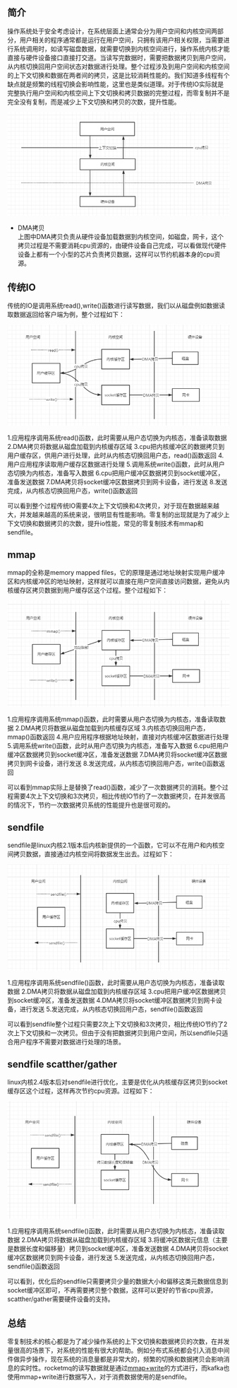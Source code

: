 ## 简介  
操作系统处于安全考虑设计，在系统层面上通常会分为用户空间和内核空间两部分，用户相关的程序通常都是运行在用户空间，只拥有该用户相关权限，当需要进行系统调用时，如读写磁盘数据，就需要切换到内核空间进行，操作系统内核才能直接与硬件设备接口直接打交道。当读写完数据时，需要把数据拷贝到用户空间，从内核切换回用户空间状态对数据进行处理。整个过程涉及到用户空间和内核空间的上下文切换和数据在两者间的拷贝，这是比较消耗性能的。我们知道多线程有个缺点就是频繁的线程切换会影响性能，这里也是类似道理。对于传统IO实际就是完整执行用户空间和内核空间上下文切换和拷贝数据的完整过程，而零复制并不是完全没有复制，而是减少上下文切换和拷贝的次数，提升性能。

![image](https://github.com/jmilktea/jmilktea/blob/master/linux/images/zero-1.png)  

- DMA拷贝  
上图中DMA拷贝负责从硬件设备加载数据到内核空间，如磁盘，网卡，这个拷贝过程是不需要消耗cpu资源的，由硬件设备自己完成，可以看做现代硬件设备上都有一个小型的芯片负责拷贝数据，这样可以节约机器本身的cpu资源。

## 传统IO
传统的IO是调用系统read(),write()函数进行读写数据，我们以从磁盘例如数据读取数据返回给客户端为例，整个过程如下：

![image](https://github.com/jmilktea/jmilktea/blob/master/linux/images/zero-2.png)  

1.应用程序调用系统read()函数，此时需要从用户态切换为内核态，准备读取数据
2.DMA拷贝将数据从磁盘加载到内核缓存区域
3.cpu把内核缓冲区的数据拷贝到用户缓存区，供用户进行处理，此时从内核态切换回用户态，read()函数返回
4.用户应用程序读取用户缓存区数据进行处理
5.调用系统write()函数，此时从用户态切换为内核态，准备写入数据
6.cpu把用户缓冲区数据拷贝到socket缓冲区，准备发送数据
7.DMA拷贝将socket缓冲区数据拷贝到网卡设备，进行发送
8.发送完成，从内核态切换回用户态，write()函数返回

可以看到整个过程传统IO需要4次上下文切换和4次拷贝，对于现在数据越来越大，并发越来越高的系统来说，很明显有性能影响。零复制的出现就是为了减少上下文切换和数据拷贝的次数，提升io性能，常见的零复制技术有mmap和sendfile。

## mmap  
mmap的全称是memory mapped files，它的原理是通过地址映射实现用户缓冲区和内核缓冲区的地址映射，这样就可以直接在用户空间直接访问数据，避免从内核缓存区拷贝数据到用户缓存区这个过程。整个过程如下：

![image](https://github.com/jmilktea/jmilktea/blob/master/linux/images/zero-3.png)  

1.应用程序调用系统mmap()函数，此时需要从用户态切换为内核态，准备读取数据
2.DMA拷贝将数据从磁盘加载到内核缓存区域
3.内核态切换回用户态，mmap()函数返回
4.用户应用程序根据地址映射，直接对内核缓冲区数据进行处理
5.调用系统write()函数，此时从用户态切换为内核态，准备写入数据
6.cpu把用户缓冲区数据拷贝到socket缓冲区，准备发送数据
7.DMA拷贝将socket缓冲区数据拷贝到网卡设备，进行发送
8.发送完成，从内核态切换回用户态，write()函数返回

可以看到mmap实际上是替换了read()函数，减少了一次数据拷贝的消耗。整个过程需要4次上下文切换和3次拷贝，相比传统IO节约了一次数据拷贝，在并发很高的情况下，节约一次数据拷贝系统的性能提升也是很可观的。

## sendfile  
sendfile是linux内核2.1版本后内核新提供的一个函数，它可以不在用户和内核空间拷贝数据，直接通过内核空间将数据发生出去。过程如下：

![image](https://github.com/jmilktea/jmilktea/blob/master/linux/images/zero-4.png)  

1.应用程序调用系统sendfile()函数，此时需要从用户态切换为内核态，准备读取数据
2.DMA拷贝将数据从磁盘加载到内核缓存区域
3.cpu把用户缓冲区数据拷贝到socket缓冲区，准备发送数据
4.DMA拷贝将socket缓冲区数据拷贝到网卡设备，进行发送
5.发送完成，从内核态切换回用户态，sendfile()函数返回

可以看到sendfile整个过程只需要2次上下文切换和3次拷贝，相比传统IO节约了2次上下文切换和一次拷贝。但由于没有把数据拷贝到用户空间，所以sendfile只适合用户程序不需要对数据进行处理的场景。

## sendfile scatther/gather  
linux内核2.4版本后对sendfile进行优化，主要是优化从内核缓存区拷贝到socket缓存区这个过程，这样再次节约cpu资源。过程如下：

![image](https://github.com/jmilktea/jmilktea/blob/master/linux/images/zero-5.png)  

1.应用程序调用系统sendfile()函数，此时需要从用户态切换为内核态，准备读取数据
2.DMA拷贝将数据从磁盘加载到内核缓存区域
3.将缓冲区数据元信息（主要是数据长度和偏移量）拷贝到socket缓冲区，准备发送数据
4.DMA拷贝将socket缓冲区数据拷贝到网卡设备，进行发送
5.发送完成，从内核态切换回用户态，sendfile()函数返回

可以看到，优化后的sendfile只需要拷贝少量的数据大小和偏移这类元数据信息到socket缓冲区即可，不再需要拷贝整个数据，这样可以更好的节省cpu资源，scatther/gather需要硬件设备的支持。

## 总结  
零复制技术的核心都是为了减少操作系统的上下文切换和数据拷贝的次数，在并发量很高的场景下，对系统的性能有很大的帮助。例如分布式系统都会引入消息中间件做异步操作，现在系统的消息量都是非常大的，频繁的切换和数据拷贝会影响消息的实时性。rocketmq的读写数据就是通过[mmap+write](https://github.com/apache/rocketmq/blob/master/docs/cn/design.md)的方式进行，而kafka也使用mmap+write进行数据写入，对于消费数据使用的是sendfile。

